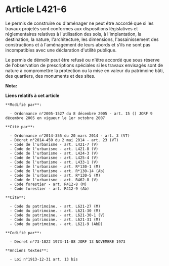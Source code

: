 # Article L421-6

Le permis de construire ou d'aménager ne peut être accordé que si les travaux projetés sont conformes aux dispositions
législatives et réglementaires relatives à l'utilisation des sols, à l'implantation, la destination, la nature,
l'architecture, les dimensions, l'assainissement des constructions et à l'aménagement de leurs abords et s'ils ne sont pas
incompatibles avec une déclaration d'utilité publique.

Le permis de démolir peut être refusé ou n'être accordé que sous réserve de l'observation de prescriptions spéciales si les
travaux envisagés sont de nature à compromettre la protection ou la mise en valeur du patrimoine bâti, des quartiers, des
monuments et des sites.

**Nota:**



**Liens relatifs à cet article**

	**Modifié par**:

	  - Ordonnance n°2005-1527 du 8 décembre 2005 - art. 15 () JORF 9 décembre 2005 en vigueur le 1er octobre 2007

	**Cité par**:

	  - Ordonnance n°2014-355 du 20 mars 2014 - art. 3 (VT)
	  - Décret n°2014-450 du 2 mai 2014 - art. 23 (VT)
	  - Code de l'urbanisme - art. L421-7 (V)
	  - Code de l'urbanisme - art. L421-8 (V)
	  - Code de l'urbanisme - art. L424-3 (V)
	  - Code de l'urbanisme - art. L425-4 (V)
	  - Code de l'urbanisme - art. L433-1 (V)
	  - Code de l'urbanisme - art. R*130-1 (M)
	  - Code de l'urbanisme - art. R*130-14 (Ab)
	  - Code de l'urbanisme - art. R*130-5 (M)
	  - Code de l'urbanisme - art. R462-8 (V)
	  - Code forestier - art. R412-8 (M)
	  - Code forestier - art. R412-9 (Ab)

	**Cite**:

	  - Code du patrimoine. - art. L621-27 (M)
	  - Code du patrimoine. - art. L621-30 (M)
	  - Code du patrimoine. - art. L621-30-1 (V)
	  - Code du patrimoine. - art. L621-31 (M)
	  - Code du patrimoine. - art. L621-9 (AbD)

	**Codifié par**:

	  - Décret n°73-1022 1973-11-08 JORF 13 NOVEMBRE 1973

	**Anciens textes**:

	  - Loi n°1913-12-31 art. 13 bis

